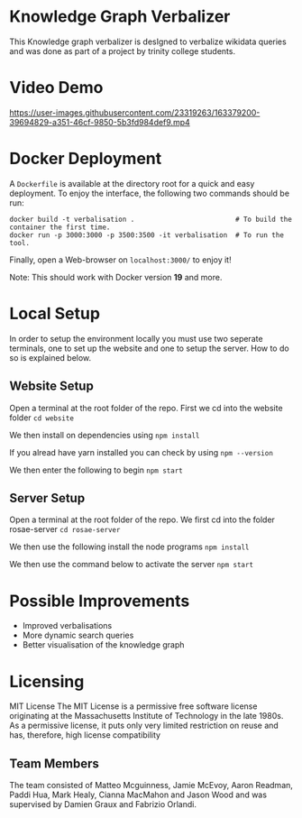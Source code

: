 
# Knowledge Graph Verbalizer
This Knowledge graph verbalizer is desIgned to verbalize wikidata queries and was done as part of a project by trinity college students.

# Video Demo
https://user-images.githubusercontent.com/23319263/163379200-39694829-a351-46cf-9850-5b3fd984def9.mp4

# Docker Deployment
A `Dockerfile` is available at the directory root for a quick and easy deployment. To enjoy the interface, the following two commands should be run:

```
docker build -t verbalisation .                         # To build the container the first time.
docker run -p 3000:3000 -p 3500:3500 -it verbalisation  # To run the tool.
```

Finally, open a Web-browser on `localhost:3000/` to enjoy it!

Note: This should work with Docker version **19** and more.

# Local Setup
In order to setup the environment locally you must use two seperate terminals, one to set up the website and one to setup the server.
How to do so is explained below.

## Website Setup

Open a terminal at the root folder of the repo.
First we cd into the website folder
`cd website`

We then install on dependencies using
`npm install`

If you alread have yarn installed you can check by using
`npm --version`

We then enter the following to begin
`npm start`

## Server Setup

Open a terminal at the root folder of the repo.
We first cd into the folder rosae-server
`cd rosae-server`

We then use the following install the node programs
`npm install`

We then use the command below to activate the server
`npm start`

# Possible Improvements
- Improved verbalisations
- More dynamic search queries
- Better visualisation of the knowledge graph

# Licensing
MIT License
The MIT License is a permissive free software license originating at the Massachusetts Institute of Technology in the late 1980s. As a permissive license, it puts only very limited restriction on reuse and has, therefore, high license compatibility

## Team Members
The team consisted of Matteo Mcguinness, Jamie McEvoy, Aaron Readman, Paddi Hua, Mark Healy, Cianna MacMahon and Jason Wood and was supervised by Damien Graux and Fabrizio Orlandi.
